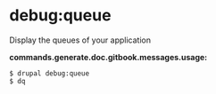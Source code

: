 # debug:queue
Display the queues of your application

**commands.generate.doc.gitbook.messages.usage:**
```
$ drupal debug:queue
$ dq  
```
